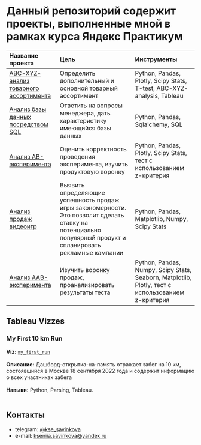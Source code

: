 # Данный репозиторий содержит проекты, выполненные мной в рамках курса Яндекс Практикум


| Название проекта | Цель | Инструменты| 
| :---------------------- | :---------------------- | :---------------------- |
| [ АВС-XYZ-анализ товарного ассортимента](https://github.com/kse-savinkova/Data_Analysis_Portfolio/tree/main/ABC-XYZ-анализ) | Определить дополнительный и основной товарный ассортимент| Python, Pandas, Plotly, Scipy Stats, T-test, ABC-XYZ-analysis, Tableau|
| [Анализ базы данных посредством SQL](https://github.com/kse-savinkova/Data_Analysis_Portfolio/tree/main/SQL%20анализ%20базы%20данных) | Ответить на вопросы менеджера, дать характеристику имеющийся базы данных| Python, Pandas, Sqlalchemy, SQL|
| [ Анализ АВ-эксперимента](https://github.com/kse-savinkova/Data_Analysis_Portfolio/tree/main/Анализ%20АВ-эксперимента) | Оценить корректность проведения эксперимента, изучить продуктовую воронку| Python, Pandas, Plotly, Scipy Stats, тест с использованием z-критерия|
| [ Анализ продаж видеоигр](https://github.com/kse-savinkova/Data_Analysis_Portfolio/tree/main/Анализ%20продаж%20видеоигр) | Выявить определяющие успешность продаж игры закономерности. Это позволит сделать ставку на потенциально популярный продукт и спланировать рекламные кампании| Python, Pandas, Matplotlib, Numpy, Scipy Stats|
| [Анализ ААВ-эксперимента](https://github.com/kse-savinkova/Data_Analysis_Portfolio/tree/main/Оценка%20ААВ-теста) | Изучить воронку продаж, проанализировать результаты теста|Python, Pandas, Numpy, Scipy Stats, Seaborn, Matplotlib, Plotly, тест с использованием z-критерия|


## Tableau Vizzes

### My First 10 km Run
**Viz:** [`my_first_run`](https://public.tableau.com/app/profile/kseniia.savinkova/viz/Myfirst10km/Dashboard1)<br>
<br>
**Описание:** Дашборд-открытка-на-память отражает забег на 10 км, состоявшийся в Москве 18 сентября 2022 года и содержит информацию о всех участниках забега <br>
<br>
**Навыки:** Python, Parsing, Tableau.<br>
<br>
 



## Контакты
- telegram: [@kse_savinkova](https://t.me/kse_savinkova)
- e-mail: kseniia.savinkova@yandex.ru
